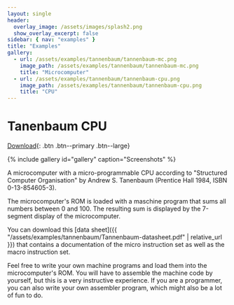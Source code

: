 ```yaml
---
layout: single
header:
  overlay_image: /assets/images/splash2.png
  show_overlay_excerpt: false
sidebar: { nav: "examples" }
title: "Examples"
gallery:
  - url: /assets/examples/tannenbaum/tannenbaum-mc.png
    image_path: /assets/examples/tannenbaum/tannenbaum-mc.png
    title: "Microcomputer"
  - url: /assets/examples/tannenbaum/tannenbaum-cpu.png
    image_path: /assets/examples/tannenbaum/tannenbaum-cpu.png
    title: "CPU"
---
```


# Tanenbaum CPU

[Download](https://github.com/flandreas/antares/releases/download/v0.17.0/Microcomputer.Tanenbaum.zip){: .btn .btn--primary .btn--large}

{% include gallery id="gallery" caption="Screenshots" %}

A microcomputer with a micro-programmable CPU according to "Structured Computer Organisation" by Andrew S. Tanenbaum (Prentice Hall 1984, ISBN 0-13-854605-3).

The microcomputer's ROM is loaded with a maschine program that sums all numbers between 0 and 100. The resulting sum is displayed by the 7-segment display of the microcomputer.

You can download this [data sheet]({{ "/assets/examples/tannenbaum/Tannenbaum-datasheet.pdf" | relative_url }}) that contains a documentation of the micro instruction set as well as the macro instruction set.

Feel free to write your own machine programs and load them into the microcomputer's ROM. You will have to assemble the machine code by yourself,
but this is a very instructive experience. If you are a programmer, you can also write your own assembler program,
which might also be a lot of fun to do.
